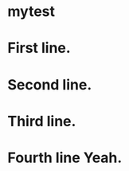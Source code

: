 mytest
======

First line.
===========

Second line.
===========

Third line.
===========

Fourth line Yeah.
============